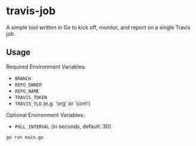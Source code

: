 # travis-job
A simple tool written in Go to kick off, monitor, and report on a single Travis job.

## Usage
Required Environment Variables:
* `BRANCH`
* `REPO_OWNER`
* `REPO_NAME`
* `TRAVIS_TOKEN`
* `TRAVIS_TLD` (e.g. 'org' or 'com')

Optional Environment Variables:
* `POLL_INTERVAL` (in seconds, default: 30)

`go run main.go`